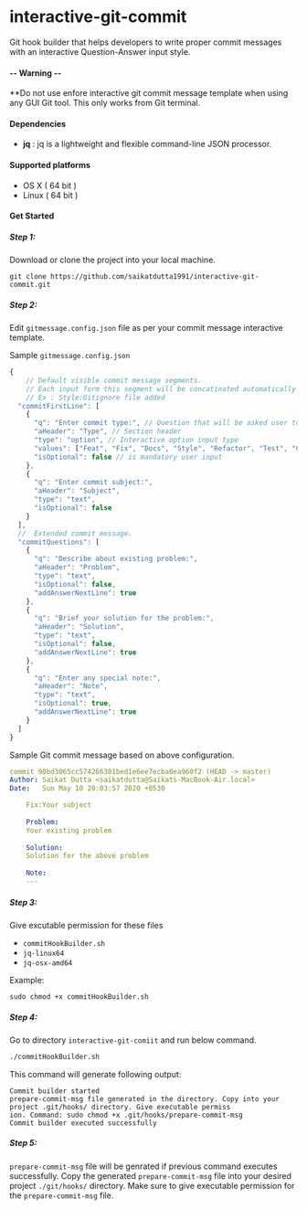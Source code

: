 # interactive-git-commit
Git hook builder that helps developers to write proper commit messages with an interactive Question-Answer input style.

#### -- Warning --
**Do not use enfore interactive git commit message template when using any GUI Git tool.
This only works from Git terminal.

#### Dependencies

- **jq** : jq is a lightweight and flexible command-line JSON processor.

#### Supported platforms

- OS X ( 64 bit )
- Linux ( 64 bit )

#### Get Started

##### Step 1:

Download or clone the project into your local machine. 
```shell
git clone https://github.com/saikatdutta1991/interactive-git-commit.git
```

##### Step 2:

Edit `gitmessage.config.json` file as per your commit message interactive template.

Sample `gitmessage.config.json` 
```javascript
{
	// Default visible commit message segments.
	// Each input form this segment will be concatinated automatically with a colon(:) seperator. 
	// Ex : Style:Gitignore file added 
  "commitFirstLine": [
    {
      "q": "Enter commit type:", // Question that will be asked user to input 
      "aHeader": "Type", // Section header
      "type": "option", // Interactive option input type
      "values": ["Feat", "Fix", "Docs", "Style", "Refactor", "Test", "Chore"], // Possible option values to choose from
      "isOptional": false // is mandatory user input
    },
    {
      "q": "Enter commit subject:",
      "aHeader": "Subject",
      "type": "text",
      "isOptional": false
    }
  ],
  //  Extended commit message.
  "commitQuestions": [
    {
      "q": "Describe about existing problem:",
      "aHeader": "Problem",
      "type": "text",
      "isOptional": false,
      "addAnswerNextLine": true
    },
    {
      "q": "Brief your solution for the problem:",
      "aHeader": "Solution",
      "type": "text",
      "isOptional": false,
      "addAnswerNextLine": true
    },
    {
      "q": "Enter any special note:",
      "aHeader": "Note",
      "type": "text",
      "isOptional": true,
      "addAnswerNextLine": true
    }
  ]
}

```

Sample Git commit message based on above configuration.
```yaml
commit 90bd3065cc574266301bed1e6ee7ecba0ea960f2 (HEAD -> master)
Author: Saikat Dutta <saikatdutta@Saikats-MacBook-Air.local>
Date:   Sun May 10 20:03:57 2020 +0530

    Fix:Your subject
    
    Problem:
    Your existing problem
    
    Solution:
    Solution for the above problem
    
    Note:
    ---
```

##### Step 3:

Give excutable permission for these files
- `commitHookBuilder.sh`
- `jq-linux64`
- `jq-osx-amd64`

Example:
```shell
sudo chmod +x commitHookBuilder.sh
```

##### Step 4:

Go to directory `interactive-git-comiit` and run below command.
```bash
./commitHookBuilder.sh
```
This command will generate following output:

```
Commit builder started
prepare-commit-msg file generated in the directory. Copy into your project .git/hooks/ directory. Give executable permiss
ion. Command: sudo chmod +x .git/hooks/prepare-commit-msg
Commit builder executed successfully
```
##### Step 5:

`prepare-commit-msg` file will be genrated if previous command executes successfully.
Copy the generated `prepare-commit-msg` file into your desired project `./git/hooks/` directory. Make sure to give executable permission for the `prepare-commit-msg` file.
